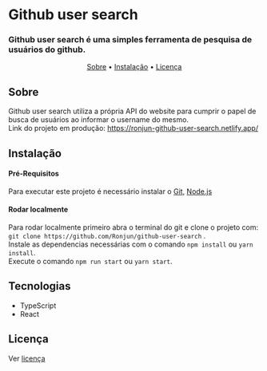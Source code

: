 # Github user search
### Github user search é uma simples ferramenta de pesquisa de usuários do github.

<p align="center">
 <a href="#sobre">Sobre</a> •
 <a href="#instalação">Instalação</a> • 
 <a href="#licença">Licença</a>  
</p>

## Sobre
 Github user search utiliza a própria API do website para cumprir o papel de busca de usuários ao informar o username do mesmo. <br/>
 Link do projeto em produção: https://ronjun-github-user-search.netlify.app/ 

## Instalação
#### Pré-Requisitos
Para executar este projeto é necessário instalar o [Git](https://git-scm.com/), [Node.js](https://nodejs.org/en/)
#### Rodar localmente
Para rodar localmente primeiro abra o terminal do git e clone o projeto com:
` git clone https://github.com/Ronjun/github-user-search ` . <br/>
Instale as dependencias necessárias com o comando `npm install` ou `yarn install`.<br/>
Execute o comando `npm run start` ou `yarn start`.

## Tecnologias
* TypeScript
* React

## Licença
Ver [licença](https://github.com/Ronjun/github-user-search/blob/master/LICENSE) 


